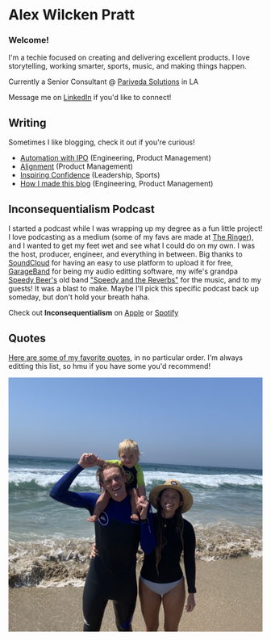 # Alex Wilcken Pratt

### Welcome!

I'm a techie focused on creating and delivering excellent products. I love storytelling, working smarter, sports, music, and making things happen.

Currently a Senior Consultant @ [Pariveda Solutions](https://www.parivedasolutions.com) in LA

Message me on [LinkedIn](https://www.linkedin.com/in/alexwilckenpratt) if you'd like to connect!

## Writing

Sometimes I like blogging, check it out if you're curious!

- [Automation with IPO](/posts/automation-ipo.md) (Engineering, Product Management)
- [Alignment](/posts/alignment.md) (Product Management)
- [Inspiring Confidence](/posts/inspiring-confidence.md) (Leadership, Sports)
- [How I made this blog](/posts/blog.md) (Engineering, Product Management)

## Inconsequentialism Podcast

I started a podcast while I was wrapping up my degree as a fun little project! I love podcasting as a medium (some of my favs are made at [The Ringer](https://www.theringer.com)), and I wanted to get my feet wet and see what I could do on my own. I was the host, producer, engineer, and everything in between. Big thanks to [SoundCloud](https://soundcloud.com) for having an easy to use platform to upload it for free, [GarageBand](https://www.apple.com/mac/garageband/) for being my audio editting software, my wife's grandpa [Speedy Beer's](https://speedybeers.com) old band ["Speedy and the Reverbs"](https://www.youtube.com/watch?v=XNlXR4Tdf6M) for the music, and to my guests! It was a blast to make. Maybe I'll pick this specific podcast back up someday, but don't hold your breath haha.

Check out **Inconsequentialism** on [Apple](https://itunes.apple.com/us/podcast/inconsequentialism/id1458046001) or [Spotify](https://open.spotify.com/show/5sMtj2KdImvKo3gnjltAx8?si=kKELPlnrQ-qnTmPiYB7sRw)

## Quotes

[Here are some of my favorite quotes](/posts/quotes.md), in no particular order. I'm always editting this list, so hmu if you have some you'd recommend!

![Me](posts/images/beach.jpeg)
